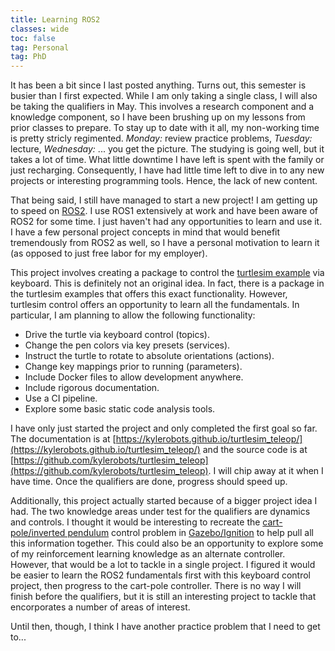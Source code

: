 ```yaml
---
title: Learning ROS2
classes: wide
toc: false
tag: Personal
tag: PhD
---
```

It has been a bit since I last posted anything. Turns out, this semester is busier than I first expected. While I am
only taking a single class, I will also be taking the qualifiers in May. This involves a research component and a
knowledge component, so I have been brushing up on my lessons from prior classes to prepare. To stay up to date with it
all, my non-working time is pretty stricly regimented. *Monday:* review practice problems, *Tuesday:* lecture,
*Wednesday:* ... you get the picture. The studying is going well, but it takes a lot of time. What little downtime I
have left is spent with the family or just recharging. Consequently, I have had little time left to dive in to any new
projects or interesting programming tools. Hence, the lack of new content.

That being said, I still have managed to start a new project! I am getting up to speed on
[ROS2](https://docs.ros.org/en/foxy/index.html). I use ROS1 extensively at work and have been aware of ROS2 for some
time. I just haven't had any opportunities to learn and use it. I have a few personal project concepts in mind that
would benefit tremendously from ROS2 as well, so I have a personal motivation to learn it (as opposed to just free
labor for my employer).

This project involves creating a package to control the
[turtlesim example](https://docs.ros.org/en/foxy/Tutorials/Turtlesim/Introducing-Turtlesim.html) via keyboard. This is
definitely not an original idea. In fact, there is a package in the turtlesim examples that offers this exact
functionality. However, turtlesim control offers an opportunity to learn all the fundamentals. In particular, I am
planning to allow the following functionality:

* Drive the turtle via keyboard control (topics).
* Change the pen colors via key presets (services).
* Instruct the turtle to rotate to absolute orientations (actions).
* Change key mappings prior to running (parameters).
* Include Docker files to allow development anywhere.
* Include rigorous documentation.
* Use a CI pipeline.
* Explore some basic static code analysis tools.

I have only just started the project and only completed the first goal so far. The documentation is at
[https://kylerobots.github.io/turtlesim_teleop/](https://kylerobots.github.io/turtlesim_teleop/) and the source code is
at [https://github.com/kylerobots/turtlesim_teleop](https://github.com/kylerobots/turtlesim_teleop). I will chip away at
it when I have time. Once the qualifiers are done, progress should speed up.

Additionally, this project actually started because of a bigger project idea I had. The two knowledge areas under test
for the qualifiers are dynamics and controls. I thought it would be interesting to recreate the
[cart-pole/inverted pendulum](https://en.wikipedia.org/wiki/Inverted_pendulum) control problem in
[Gazebo/Ignition](https://ignitionrobotics.org/about) to help pull all this information together. This could also be an
opportunity to explore some of my reinforcement learning knowledge as an alternate controller. However, that would be a
lot to tackle in a single project. I figured it would be easier to learn the ROS2 fundamentals first with this keyboard
control project, then progress to the cart-pole controller. There is no way I will finish before the qualifiers, but it
is still an interesting project to tackle that encorporates a number of areas of interest.

Until then, though, I think I have another practice problem that I need to get to...